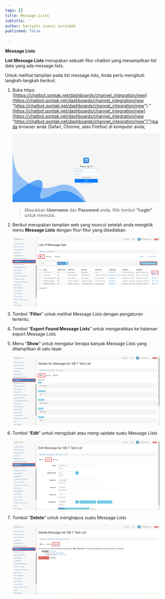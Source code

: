 ```yaml
---
tags: []
title: Message Lists
subtitle: ''
author: hariyati suarni nurindah
published: false

---
```

**Message Lists**

**List Message Lists** merupakan sebuah fitur chatbot yang menampilkan list data yang ada message lists.

Untuk melihat tampilan pada list message lists, Anda perlu mengikuti langkah-langkah berikut;

1. Buka https: ([https://chatbot.qontak.net/dashboards/channel_integration/new](https://chatbot.qontak.net/dashboards/channel_integration/new "https://chatbot.qontak.net/dashboards/channel_integration/new") "[https://chatbot.qontak.net/dashboards/channel_integration/new](https://chatbot.qontak.net/dashboards/channel_integration/new "https://chatbot.qontak.net/dashboards/channel_integration/new")"))pada browser anda (Safari, Chrome, atau Firefox) di komputer anda;

   ![](/uploads/channell.PNG)

   > Masukkan **Username** dan **Password** anda. Klik tombol **“Login”** untuk memulai.
2. Berikut merupakan tampilan web yang muncul setelah anda mengklik menu **Message Lists** dengan fitur-fitur yang disediakan.

   ![](/uploads/message-lists1.PNG)
3. Tombol “**Filter**” untuk melihat Message Lists dengan pengaturan tertentu.
4. Tombol “**Export Found Message Lists**” untuk mengarahkan ke halaman export Message Lists
5. Menu “**Show**” untuk mengatur berapa banyak Message Lists yang ditampilkan di satu layar.

   ![](/uploads/message-lists2.PNG)
6. Tombol “**Edit**” untuk mengubah atau meng-update suatu Message Lists

   ![](/uploads/message-lists3.PNG)
7. Tombol “**Delete**” untuk menghapus suatu Message Lists

   ![](/uploads/message-lists4.PNG)